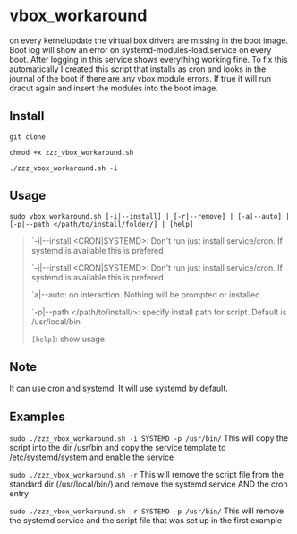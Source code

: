 # vbox_workaround
on every kernelupdate the virtual box drivers are missing in the boot image. Boot log will show an error on systemd-modules-load.service on every boot. After logging in this service shows everything working fine.
To fix this automatically I created this script that installs as cron and looks in the journal of the boot if there are any vbox module errors. If true it will run dracut again and insert the modules into the boot image.
## Install
  `git clone`

  `chmod +x zzz_vbox_workaround.sh`

  `./zzz_vbox_workaround.sh -i`

## Usage
   `sudo vbox_workaround.sh [-i|--install] | [-r|--remove] | [-a|--auto] | [-p|--path </path/to/install/folder/] | [help]`

   >`-i|--install <CRON|SYSTEMD>: Don't run just install service/cron. If systemd is available this is prefered
   >
   >`-i|--install <CRON|SYSTEMD>: Don't run just install service/cron. If systemd is available this is prefered
   >
   >`a|--auto: no interaction. Nothing will be prompted or installed.
   >
   >`-p|--path </path/to/install/>: specify install path for script. Default is /usr/local/bin
   >
   >`[help]`: show usage.

## Note
It can use cron and systemd. It will use systemd by default.

## Examples
`sudo ./zzz_vbox_workaround.sh -i SYSTEMD -p /usr/bin/`
This will copy the script into the dir /usr/bin and copy the service template to /etc/systemd/system and enable the service

`sudo ./zzz_vbox_workaround.sh -r`
This will remove the script file from the standard dir (/usr/local/bin/) and remove the systemd service AND the cron entry

`sudo ./zzz_vbox_workaround.sh -r SYSTEMD -p /usr/bin/`
This will remove the systemd service and the script file that was set up in the first example
